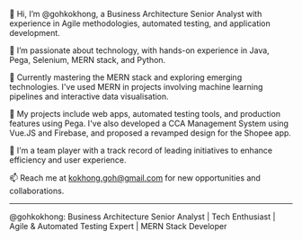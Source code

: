 👋 Hi, I’m @gohkokhong, a Business Architecture Senior Analyst with experience in Agile methodologies, automated testing, and application development.

👀 I’m passionate about technology, with hands-on experience in Java, Pega, Selenium, MERN stack, and Python.

🌱 Currently mastering the MERN stack and exploring emerging technologies. I've used MERN in projects involving machine learning pipelines and interactive data visualisation.

🔭 My projects include web apps, automated testing tools, and production features using Pega. I've also developed a CCA Management System using Vue.JS and Firebase, and proposed a revamped design for the Shopee app.

🤝 I'm a team player with a track record of leading initiatives to enhance efficiency and user experience.

📫 Reach me at kokhong.goh@gmail.com for new opportunities and collaborations.

---
@gohkokhong: Business Architecture Senior Analyst | Tech Enthusiast | Agile & Automated Testing Expert | MERN Stack Developer
